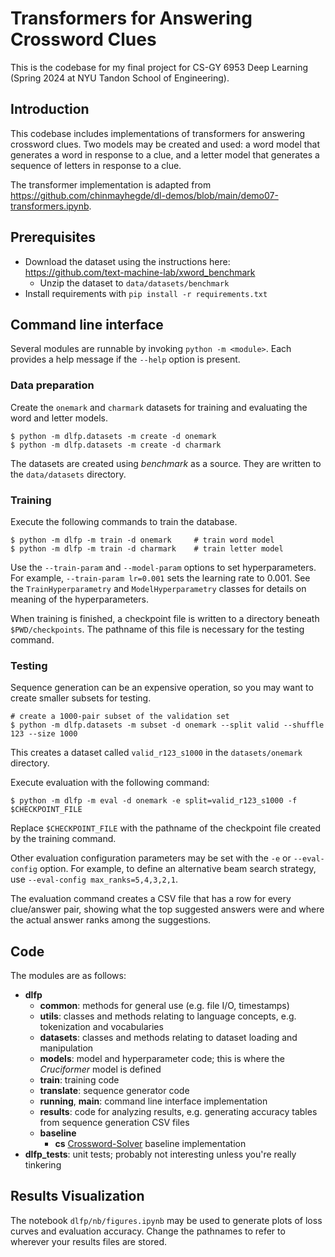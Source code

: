# Transformers for Answering Crossword Clues

This is the codebase for my final project for CS-GY 6953 Deep Learning 
(Spring 2024 at NYU Tandon School of Engineering).

## Introduction

This codebase includes implementations of transformers for answering crossword clues.
Two models may be created and used: a word model that generates a word in response 
to a clue, and a letter model that generates a sequence of letters in response to a clue.

The transformer implementation is adapted from https://github.com/chinmayhegde/dl-demos/blob/main/demo07-transformers.ipynb.

## Prerequisites

* Download the dataset using the instructions here: https://github.com/text-machine-lab/xword_benchmark
  + Unzip the dataset to `data/datasets/benchmark`
* Install requirements with `pip install -r requirements.txt`

## Command line interface

Several modules are runnable by invoking `python -m <module>`. Each provides
a help message if the `--help` option is present.

### Data preparation

Create the `onemark` and `charmark` datasets for training and evaluating the word and letter models.

    $ python -m dlfp.datasets -m create -d onemark
    $ python -m dlfp.datasets -m create -d charmark

The datasets are created using *benchmark* as a source. They are written to the `data/datasets` directory. 

### Training

Execute the following commands to train the database.

    $ python -m dlfp -m train -d onemark     # train word model
    $ python -m dlfp -m train -d charmark    # train letter model

Use the `--train-param` and `--model-param` options to set hyperparameters. 
For example, `--train-param lr=0.001` sets the learning rate to 0.001.
See the `TrainHyperparametry` and `ModelHyperparametry` classes for details 
on meaning of the hyperparameters.

When training is finished, a checkpoint file is written to a directory 
beneath `$PWD/checkpoints`. The pathname of this file is necessary for 
the testing command.

### Testing

Sequence generation can be an expensive operation, so you may want to create 
smaller subsets for testing.

    # create a 1000-pair subset of the validation set
    $ python -m dlfp.datasets -m subset -d onemark --split valid --shuffle 123 --size 1000

This creates a dataset called `valid_r123_s1000` in the `datasets/onemark` directory.

Execute evaluation with the following command:

    $ python -m dlfp -m eval -d onemark -e split=valid_r123_s1000 -f $CHECKPOINT_FILE

Replace `$CHECKPOINT_FILE` with the pathname of the checkpoint file created by the 
training command.

Other evaluation configuration parameters may be set with the `-e` or `--eval-config`
option. For example, to define an alternative beam search strategy, use 
`--eval-config max_ranks=5,4,3,2,1`.

The evaluation command creates a CSV file that has a row for every clue/answer pair,
showing what the top suggested answers were and where the actual answer ranks among
the suggestions.

## Code

The modules are as follows:

* **dlfp**
  + **common**: methods for general use (e.g. file I/O, timestamps)
  + **utils**: classes and methods relating to language concepts, e.g. tokenization and vocabularies
  + **datasets**: classes and methods relating to dataset loading and manipulation
  + **models**: model and hyperparameter code; this is where the *Cruciformer* model is defined
  + **train**: training code
  + **translate**: sequence generator code
  + **running**, **main**: command line interface implementation
  + **results**: code for analyzing results, e.g. generating accuracy tables from sequence generation CSV files
  + **baseline**
    - **cs** [Crossword-Solver](https://github.com/pncnmnp/Crossword-Solver) baseline implementation
* **dlfp_tests**: unit tests; probably not interesting unless you're really tinkering

## Results Visualization

The notebook `dlfp/nb/figures.ipynb` may be used to generate plots of loss curves 
and evaluation accuracy. Change the pathnames to refer to wherever your results files
are stored.